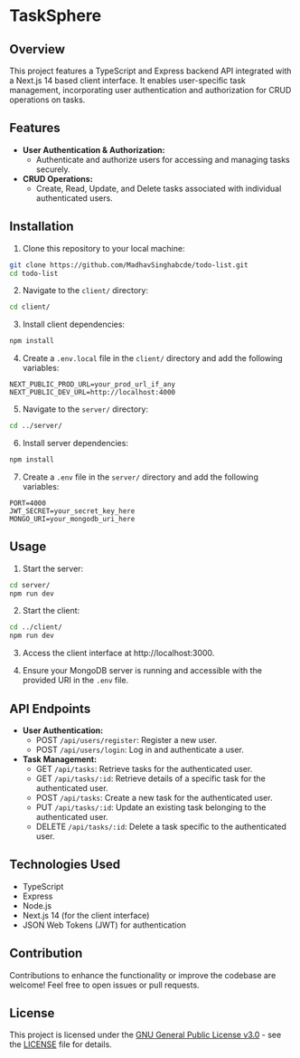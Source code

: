 # TaskSphere 

## Overview
This project features a TypeScript and Express backend API integrated with a Next.js 14 based client interface. It enables user-specific task management, incorporating user authentication and authorization for CRUD operations on tasks.

## Features
- **User Authentication & Authorization:**
  - Authenticate and authorize users for accessing and managing tasks securely.
- **CRUD Operations:**
  - Create, Read, Update, and Delete tasks associated with individual authenticated users.

## Installation
1. Clone this repository to your local machine:
```bash
git clone https://github.com/MadhavSinghabcde/todo-list.git
cd todo-list
```

2. Navigate to the `client/` directory:
```bash
cd client/
```

3. Install client dependencies:
```bash
npm install
```

4. Create a `.env.local` file in the `client/` directory and add the following variables:
```dotenv
NEXT_PUBLIC_PROD_URL=your_prod_url_if_any
NEXT_PUBLIC_DEV_URL=http://localhost:4000
```

5. Navigate to the `server/` directory:
```bash
cd ../server/
```

6. Install server dependencies:
```bash
npm install
```

7. Create a `.env` file in the `server/` directory and add the following variables:
```dotenv
PORT=4000
JWT_SECRET=your_secret_key_here
MONGO_URI=your_mongodb_uri_here
```

## Usage
1. Start the server:
```bash
cd server/
npm run dev
```

2. Start the client:
```bash
cd ../client/
npm run dev
```

3. Access the client interface at http://localhost:3000.

4. Ensure your MongoDB server is running and accessible with the provided URI in the `.env` file.

## API Endpoints
- **User Authentication:**
    - POST `/api/users/register`: Register a new user.
    - POST `/api/users/login`: Log in and authenticate a user.
- **Task Management:**
    - GET `/api/tasks`: Retrieve tasks for the authenticated user.
    - GET `/api/tasks/:id`: Retrieve details of a specific task for the authenticated user.
    - POST `/api/tasks`: Create a new task for the authenticated user.
    - PUT `/api/tasks/:id`: Update an existing task belonging to the authenticated user.
    - DELETE `/api/tasks/:id`: Delete a task specific to the authenticated user.

## Technologies Used
- TypeScript
- Express
- Node.js
- Next.js 14 (for the client interface)
- JSON Web Tokens (JWT) for authentication

## Contribution
Contributions to enhance the functionality or improve the codebase are welcome! Feel free to open issues or pull requests.

## License
This project is licensed under the [GNU General Public License v3.0](https://www.gnu.org/licenses/gpl-3.0.en.html) - see the [LICENSE](LICENSE.md) file for details.


